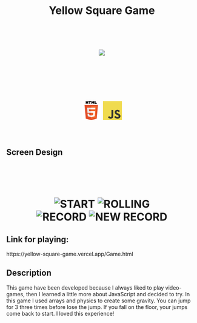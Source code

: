<h1 align="center">Yellow Square Game</h1>
<br>
<h1 align="center"><img src="https://imgur.com/QBoXdku.png" align="center"><h1>
<br>
<h1 align="center">
  <img width="50" display="block" src="https://raw.githubusercontent.com/github/explore/80688e429a7d4ef2fca1e82350fe8e3517d3494d/topics/html/html.png" alt="HTML">
  <img width="50" display="block" src="https://raw.githubusercontent.com/github/explore/80688e429a7d4ef2fca1e82350fe8e3517d3494d/topics/javascript/javascript.png" alt="JS">
</h1>
<br>
  
<h2>Screen Design</h2>
<br>
<h1 width="100%" align="center"> 
<br>
<img width="400" src="https://user-images.githubusercontent.com/62610767/90558683-d9833f00-e172-11ea-860e-9be7e59a939f.jpeg" alt="START"> 
<img width="400" src="https://user-images.githubusercontent.com/62610767/90558686-dab46c00-e172-11ea-812a-28bce4187f16.jpeg" alt="ROLLING"> 
<br>
<img width="400" src="https://user-images.githubusercontent.com/62610767/90558687-db4d0280-e172-11ea-858b-2f5463fbb47e.jpeg" alt="RECORD"> 
<img width="400" src="https://user-images.githubusercontent.com/62610767/90558688-db4d0280-e172-11ea-8297-ced244bf7213.jpeg" alt="NEW RECORD"> 
<br>
</h1>

<h2>Link for playing:</h2>
<p>https://yellow-square-game.vercel.app/Game.html</p>

<h2>Description</h2>

<p>This game have been developed because I always liked to play video-games, then I learned a little more about JavaScript and decided to try. In this game I used arrays and physics to create some gravity. You can jump for 3 three times before lose the jump. If you fall on the floor, your jumps come back to start. I loved this experience!</p>
<br>



